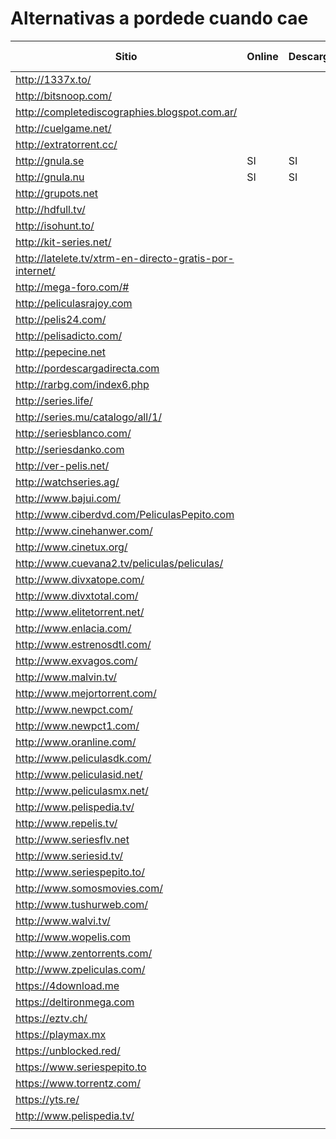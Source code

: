 # Alternativas a pordede cuando cae



|Sitio                          |Online         |Descarga       |Torrent        |Registro Necesario |
|-------------------------------|---------------|---------------|---------------|-------------------|
|http://1337x.to/               |               |               |SI             |                   |
|http://bitsnoop.com/           |               |               |SI             |                   |
|http://completediscographies.blogspot.com.ar/  |               |                |SI             |              
|http://cuelgame.net/           |               |               |SI               |
|http://extratorrent.cc/        |               |               |SI             |
|http://gnula.se                |SI             |SI             |               |
|http://gnula.nu                |SI             |SI             |               |
|http://grupots.net             |               |               |               |
|http://hdfull.tv/              |               |               |               |
|http://isohunt.to/             |               |               |               |
|http://kit-series.net/         |               |               |               |
|http://latelete.tv/xtrm-en-directo-gratis-por-internet/|       |               |
|http://mega-foro.com/#         |               |               |               |
|http://peliculasrajoy.com      |               |               |               |
|http://pelis24.com/            |               |               |               |
|http://pelisadicto.com/        |               |               |               |
|http://pepecine.net            |               |               |               |
|http://pordescargadirecta.com  |               |               |               |
|http://rarbg.com/index6.php    |               |               |               |
|http://series.life/            |               |               |               |
|http://series.mu/catalogo/all/1/|               |               |               |
|http://seriesblanco.com/       |               |               |               |
|http://seriesdanko.com         |               |               |               |
|http://ver-pelis.net/          |               |               |               |
|http://watchseries.ag/         |               |               |               |
|http://www.bajui.com/          |               |               |               |
|http://www.ciberdvd.com/PeliculasPepito.com|               |               |               |
|http://www.cinehanwer.com/     |               |               |               |
|http://www.cinetux.org/        |               |               |               |
|http://www.cuevana2.tv/peliculas/peliculas/|               |               |               |
|http://www.divxatope.com/      |               |               |               |
|http://www.divxtotal.com/      |               |               |               |
|http://www.elitetorrent.net/   |               |               |               |
|http://www.enlacia.com/        |               |               |               |
|http://www.estrenosdtl.com/    |               |               |               |
|http://www.exvagos.com/        |               |               |               |
|http://www.malvin.tv/          |               |               |               |
|http://www.mejortorrent.com/   |               |               |               |
|http://www.newpct.com/         |               |               |               |
|http://www.newpct1.com/        |               |               |               |
|http://www.oranline.com/       |               |               |               |
|http://www.peliculasdk.com/    |               |               |               |
|http://www.peliculasid.net/    |               |               |               |
|http://www.peliculasmx.net/    |               |               |               |
|http://www.pelispedia.tv/      |               |               |               |
|http://www.repelis.tv/         |               |               |               |
|http://www.seriesflv.net       |               |               |               |
|http://www.seriesid.tv/        |               |               |               |
|http://www.seriespepito.to/    |               |               |               |
|http://www.somosmovies.com/    |               |               |               |
|http://www.tushurweb.com/      |               |               |               |
|http://www.walvi.tv/           |               |               |               |
|http://www.wopelis.com         |               |               |               |
|http://www.zentorrents.com/    |               |               |               |
|http://www.zpeliculas.com/     |               |               |               |
|https://4download.me           |               |               |               |
|https://deltironmega.com       |               |               |               |
|https://eztv.ch/               |               |               |               |
|https://playmax.mx             |               |               |               |
|https://unblocked.red/         |               |               |               |
|https://www.seriespepito.to    |               |               |               |
|https://www.torrentz.com/      |               |               |               |
|https://yts.re/                |               |               |               |
|http://www.pelispedia.tv/      |               |               |               |
|                               |               |               |               |
